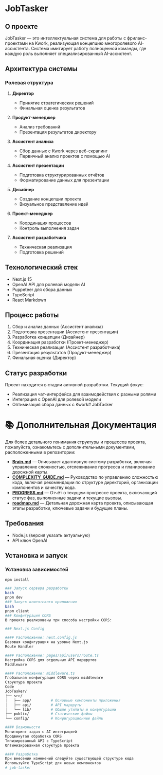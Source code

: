 # JobTasker

## О проекте

JobTasker — это интеллектуальная система для работы с фриланс-проектами на Kwork, реализующая концепцию многоролевого AI-ассистента. Система имитирует работу полноценной команды, где каждую роль выполняет специализированный AI-ассистент.

## Архитектура системы

### Ролевая структура

1. **Директор**

   - Принятие стратегических решений
   - Финальная оценка результатов

2. **Продукт-менеджер**

   - Анализ требований
   - Презентация результатов директору

3. **Ассистент анализа**

   - Сбор данных с Kwork через веб-скрапинг
   - Первичный анализ проектов с помощью AI

4. **Ассистент презентации**

   - Подготовка структурированных отчётов
   - Форматирование данных для презентации

5. **Дизайнер**

   - Создание концепции проекта
   - Визуальное представление идей

6. **Проект-менеджер**

   - Координация процессов
   - Контроль выполнения задач

7. **Ассистент разработчика**
   - Техническая реализация
   - Подготовка решений

## Технологический стек

- Next.js 15
- OpenAI API для ролевой модели AI
- Puppeteer для сбора данных
- TypeScript
- React Markdown

## Процесс работы

1. Сбор и анализ данных (Ассистент анализа)
2. Подготовка презентации (Ассистент презентации)
3. Разработка концепции (Дизайнер)
4. Координация разработки (Проект-менеджер)
5. Техническая реализация (Ассистент разработчика)
6. Презентация результатов (Продукт-менеджер)
7. Финальная оценка (Директор)

## Статус разработки

Проект находится в стадии активной разработки. Текущий фокус:

- Реализация чат-интерфейса для взаимодействия с разными ролями
- Интеграция с OpenAI для ролевой модели
- Оптимизация сбора данных с Kwork# JobTasker

# 📚 Дополнительная Документация

Для более детального понимания структуры и процессов проекта, пожалуйста, ознакомьтесь с дополнительными документами, расположенными в репозитории:

- **[Brain.md](https://github.com/Samraffi/job-tasker/blob/main/Brain.md)** — Описывает адаптивную систему разработки, включая управление сложностью, отслеживание прогресса и планирование дорожной карты.
- **[COMPLEXITY_GUIDE.md](https://github.com/Samraffi/job-tasker/blob/main/COMPLEXITY_GUIDE.md)** — Руководство по управлению сложностью кода, включая рекомендации по структуре директорий, организации компонентов и качеству кода.
- **[PROGRESS.md](https://github.com/Samraffi/job-tasker/blob/main/PROGRESS.md)** — Отчёт о текущем прогрессе проекта, включающий статус фаз, выполненные задачи и текущие вызовы.
- **[roadmap.md](https://github.com/Samraffi/job-tasker/blob/main/roadmap.md)** — Детальная дорожная карта проекта, описывающая этапы разработки, ключевые задачи и будущие планы.

## Требования

- Node.js (версия указать актуальную)
- API ключ OpenAI

## Установка и запуск

### Установка зависимостей

```bash
npm install

### Запуск сервера разработки
bash
pnpm dev
### Запуск клиентского приложения
bash
pnpm client
### Конфигурация CORS
В проекте реализованы три способа настройки CORS:

### Next.js Config

#### Расположение: next.config.js
Базовая конфигурация на уровне Next.js
Route Handler

#### Расположение: pages/api/users/route.ts
Настройка CORS для отдельных API маршрутов
Middleware

#### Расположение: middleware.ts
Глобальная конфигурация CORS через middleware
Структура проекта
Code
JobTasker/
├── src/
│   ├── app/         # Основные компоненты приложения
│   ├── api/         # API маршруты
│   └── lib/         # Общие утилиты и конфигурации
├── public/          # Статические файлы
└── config/          # Конфигурационные файлы

#### Возможности
Мониторинг задач с AI интеграцией
Продвинутая обработка CORS
Типизированный API с TypeScript
Оптимизированная структура проекта

#### Разработка
При внесении изменений следуйте существующей структуре кода
Используйте TypeScript для новых компонентов
# job-tasker

```

